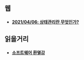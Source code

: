 

## 웹

- #### [2021/04/06: 상태관리란 무엇인가?](https://medium.com/wematch/%ED%94%84%EB%A1%A0%ED%8A%B8%EC%97%94%EB%93%9C%EC%9D%98-%EC%83%81%ED%83%9C%EA%B4%80%EB%A6%AC%EB%9E%80-%EB%AC%B4%EC%97%87%EC%9D%B8%EA%B0%80-5ff888dab7ad)

## 읽을거리

- #### [소프트웨어 환멸감](https://muchtrans.com/translations/software-disenchantment.ko.html)

